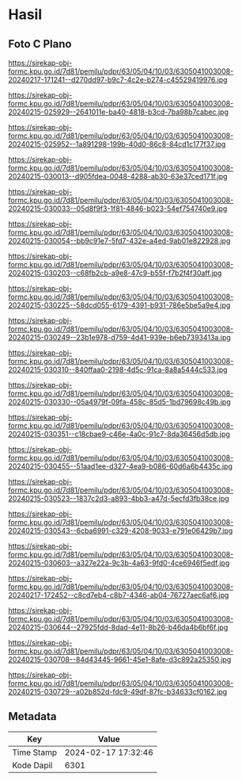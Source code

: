 # Hasil

## Foto C Plano

https://sirekap-obj-formc.kpu.go.id/7d81/pemilu/pdpr/63/05/04/10/03/6305041003008-20240217-171241--d270dd97-b9c7-4c2e-b274-c45529419976.jpg

https://sirekap-obj-formc.kpu.go.id/7d81/pemilu/pdpr/63/05/04/10/03/6305041003008-20240215-025929--2641011e-ba40-4818-b3cd-7ba98b7cabec.jpg

https://sirekap-obj-formc.kpu.go.id/7d81/pemilu/pdpr/63/05/04/10/03/6305041003008-20240215-025952--1a891298-199b-40d0-86c8-84cd1c177f37.jpg

https://sirekap-obj-formc.kpu.go.id/7d81/pemilu/pdpr/63/05/04/10/03/6305041003008-20240215-030013--d905fdea-0048-4288-ab30-63e37ced171f.jpg

https://sirekap-obj-formc.kpu.go.id/7d81/pemilu/pdpr/63/05/04/10/03/6305041003008-20240215-030033--05d8f9f3-1f81-4846-b023-54ef754740e9.jpg

https://sirekap-obj-formc.kpu.go.id/7d81/pemilu/pdpr/63/05/04/10/03/6305041003008-20240215-030054--bb9c91e7-5fd7-432e-a4ed-9ab01e822928.jpg

https://sirekap-obj-formc.kpu.go.id/7d81/pemilu/pdpr/63/05/04/10/03/6305041003008-20240215-030203--c68fb2cb-a9e8-47c9-b55f-f7b2f4f30aff.jpg

https://sirekap-obj-formc.kpu.go.id/7d81/pemilu/pdpr/63/05/04/10/03/6305041003008-20240215-030225--58dcd055-6179-4391-b931-786e5be5a9e4.jpg

https://sirekap-obj-formc.kpu.go.id/7d81/pemilu/pdpr/63/05/04/10/03/6305041003008-20240215-030249--23b1e978-d759-4d41-939e-b6eb7393413a.jpg

https://sirekap-obj-formc.kpu.go.id/7d81/pemilu/pdpr/63/05/04/10/03/6305041003008-20240215-030310--840ffaa0-2198-4d5c-91ca-8a8a5444c533.jpg

https://sirekap-obj-formc.kpu.go.id/7d81/pemilu/pdpr/63/05/04/10/03/6305041003008-20240215-030330--05a4979f-09fa-458c-85d5-1bd79698c49b.jpg

https://sirekap-obj-formc.kpu.go.id/7d81/pemilu/pdpr/63/05/04/10/03/6305041003008-20240215-030351--c18cbae9-c46e-4a0c-91c7-8da36456d5db.jpg

https://sirekap-obj-formc.kpu.go.id/7d81/pemilu/pdpr/63/05/04/10/03/6305041003008-20240215-030455--51aad1ee-d327-4ea9-b086-60d6a6b4435c.jpg

https://sirekap-obj-formc.kpu.go.id/7d81/pemilu/pdpr/63/05/04/10/03/6305041003008-20240215-030523--1837c2d3-a893-4bb3-a47d-5ecfd3fb38ce.jpg

https://sirekap-obj-formc.kpu.go.id/7d81/pemilu/pdpr/63/05/04/10/03/6305041003008-20240215-030543--6cba6991-c329-4208-9033-e791e06429b7.jpg

https://sirekap-obj-formc.kpu.go.id/7d81/pemilu/pdpr/63/05/04/10/03/6305041003008-20240215-030603--a327e22a-9c3b-4a63-9fd0-4ce6946f5edf.jpg

https://sirekap-obj-formc.kpu.go.id/7d81/pemilu/pdpr/63/05/04/10/03/6305041003008-20240217-172452--c8cd7eb4-c8b7-4346-ab04-76727aec6af6.jpg

https://sirekap-obj-formc.kpu.go.id/7d81/pemilu/pdpr/63/05/04/10/03/6305041003008-20240215-030644--27925fdd-8dad-4e11-8b26-b46da4b6bf6f.jpg

https://sirekap-obj-formc.kpu.go.id/7d81/pemilu/pdpr/63/05/04/10/03/6305041003008-20240215-030708--84d43445-9661-45e1-8afe-d3c892a25350.jpg

https://sirekap-obj-formc.kpu.go.id/7d81/pemilu/pdpr/63/05/04/10/03/6305041003008-20240215-030729--a02b852d-fdc9-49df-87fc-b34633cf0162.jpg


## Metadata

| Key        | Value               |
| ---------- | ------------------- |
| Time Stamp | 2024-02-17 17:32:46 |
| Kode Dapil | 6301                |



